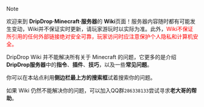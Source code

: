 >[!note]
>欢迎来到 **DripDrop·Minecraft·服务器**的 **Wiki**页面！服务器内容随时都有可能发生变动，Wiki并不保证实时更新，请玩家游玩时以实际为准。此外，<font color=red>Wiki不保证所引用的任何外部链接绝对安全可靠，玩家访问时应注意保护个人隐私和计算机安全。</font>

DripDrop Wiki 并不能解决所有关于 Minecraft 的问题，它更多的是介绍**DripDrop服务器**中的**指令**、**插件**、**技巧**，以及一些**常见问题**。

你可以在本站点利用**侧边栏最上方的搜索框**试着搜索你的问题。

如果 Wiki 仍然不能解决你的问题，可以加入QQ群`286338133`尝试寻求**老大哥的帮助**。